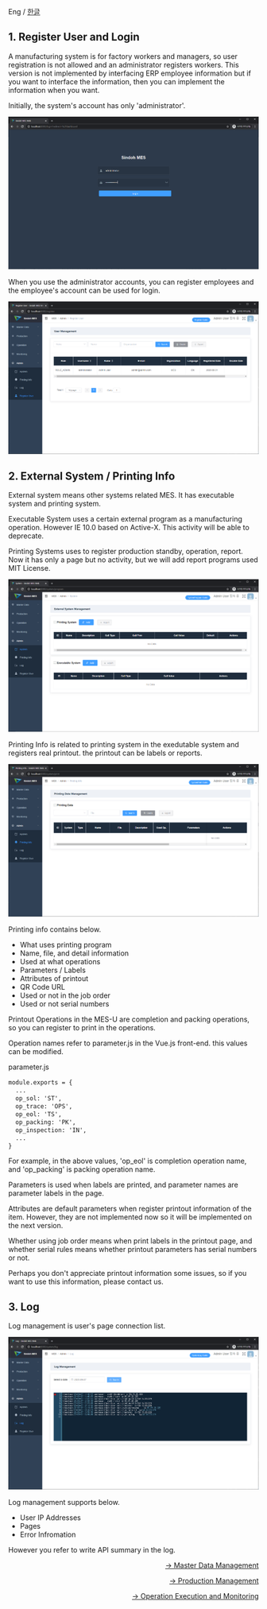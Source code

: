Eng / [한글](./manual_mdm.ko-KR.md)

## 1. Register User and Login

A manufacturing system is for factory workers and managers, so user registration is not allowed and an administrator registers workers. This version is not implemented by interfacing ERP employee information but if you want to interface the information, then you can implement the information when you want.

Initially, the system's account has only 'administrator'. 

![Login](./images/s001.png)

When you use the administrator accounts, you can register employees and the employee's account can be used for login.

![Register User](./images/s002.png)

## 2. External System / Printing Info

External system means other systems related MES. It has executable system and printing system.

Executable System uses a certain external program as a manufacturing operation. However IE 10.0 based on Active-X. This activity will be able to deprecate.

Printing Systems uses to register production standby, operation, report. Now it has only a page but no activity, but we will add report programs used MIT License.

![External Systems](./images/s003.png)

Printing Info is related to printing system in the exedutable system and registers real printout. the printout can be labels or reports.

![Printing Info](./images/s004.png)

Printing info contains below.

+ What uses printing program
+ Name, file, and detail information
+ Used at what operations
+ Parameters / Labels
+ Attributes of printout
+ QR Code URL
+ Used or not in the job order
+ Used or not serial numbers

Printout Operations in the MES-U are completion and packing operations, so you can register to print in the operations. 

Operation names refer to parameter.js in the Vue.js front-end. this values can be modified.

parameter.js

```
module.exports = {
  ...
  op_sol: 'ST',
  op_trace: 'OPS',
  op_eol: 'TS',
  op_packing: 'PK',
  op_inspection: 'IN',
  ...
}
```

For example, in the above values, 'op_eol' is completion operation name, and 'op_packing' is packing operation name. 

Parameters is used when labels are printed, and parameter names are parameter labels in the page.

Attributes are default parameters when register printout information of the item. However, they are not implemented now so it will be implemented on the next version.

Whether using job order means when print labels in the printout page, and whether serial rules means whether printout parameters has serial numbers or not.

Perhaps you don't appreciate printout information some issues, so if you want to use this information, please contact us.

## 3. Log

Log management is user's page connection list.

![Printing Info](./images/s005.png)

Log management supports below.

+ User IP Addresses
+ Pages
+ Error Infromation

However you refer to write API summary in the log.

<div style="text-align:right">
    <p><a href='./manual_mdm.md'>→ Master Data Management</a></p>
    <p><a href='./manual_production_mgmt.md'>→ Production Management</a></p>
    <p><a href='./manual_operation_exec.md'>→ Operation Execution and Monitoring</a></p>
</div>